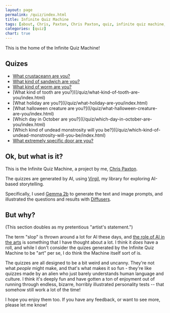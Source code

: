 ```yaml
---
layout: page
permalink: /quiz/index.html
title: Infinite Quiz Machine
tags: [about, Chris, Paxton, Chris Paxton, quiz, infinite quiz machine, LLMs]
categories: [quiz]
chart: true
---
```


This is the home of the Infinite Quiz Machine!

## Quizes 

  - [What crustaceann are you?](/quiz/what-kind-of-crustacean-are-you/index.html)
  - [What kind of sandwich are you?](/quiz/what-kind-of-sandwich-are-you/index.html)
  - [What kind of worm are you?](/quiz/what-kind-of-worm-are-you/index.html)
  - [What kind of tooth are you?]((/quiz/what-kind-of-tooth-are-you/index.html)
  - [What holiday are you?]((/quiz/what-holiday-are-you/index.html)
  - [What halloween creature are you?]((/quiz/what-halloween-creature-are-you/index.html)
  - [Which day in October are you?]((/quiz/which-day-in-october-are-you/index.html)
  - [Which kind of undead monstrosity will you be?]((/quiz/which-kind-of-undead-monstrosity-will-you-be/index.html)
  - [What extremely specific door are you?](/quiz/what-extremely-specific-door-are-you/index.html)

## Ok, but what is it?

This is the Infinite Quiz Machine, a project by me, [Chris Paxton](/about/index.html).

The quizzes are generated by AI, using [Virgil](https://github.com/cpaxton/virgil), my library for exploring AI-based storytelling.

Specifically, I used [Gemma 2b](https://huggingface.co/google/gemma-2b/tree/main) to generate the text and image prompts, and illustrated the questions and results with [Diffusers](https://huggingface.co/docs/diffusers/en/index).

## But why?

(This section doubles as my pretentious "artist's statement.")

The term "slop" is thrown around a lot for AI these days, and [the role of AI in the arts](https://itcanthink.substack.com/p/off-topic-what-role-for-ai-in-the) is something that I have thought about a lot. I think it *does* have a roll, and while I don't consider the quizes generated by the Infinite Quiz Machine to be "art" per se, I do think the Machine itself sort of is.

The quizzes are all designed to be a bit weird and uncanny. They're not what *people* might make, and that's what makes it so fun - they're like quizzes made by an alien who just barely understands human language and culture. I think it's deeply fun and have gotten a ton of enjoyment out of running through endless, bizarre, horribly illustrated personality tests -- that somehow still work a lot of the time!

I hope you enjoy them too. If you have any feedback, or want to see more, please let me know!
